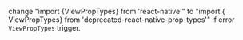 change "import {ViewPropTypes} from 'react-native'"
to "import { ViewPropTypes} from 'deprecated-react-native-prop-types'"
if error `ViewPropTypes` trigger.
